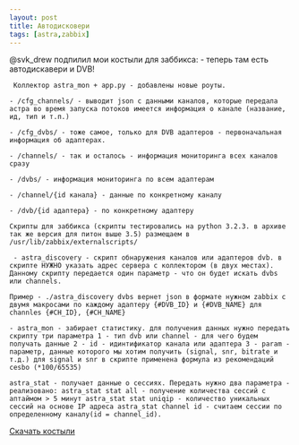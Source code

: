 ```yaml
---
layout: post
title: Автодисковери
tags: [astra,zabbix]
---
```

<!-- more -->

@svk_drew подпилил мои костыли для заббикса: - теперь там есть автодискавери и DVB!


` Коллектор astra_mon + app.py - добавлены новые роуты.`

`- /cfg_channels/ - выводит json с данными каналов, которые передала астра во время запуска потоков имеется информация о канале (название, ид, тип и т.п.)`

`- /cfg_dvbs/ - тоже самое, только для DVB адаптеров - первоначальная информация об адаптерах.
`

`- /channels/ - так и осталось - информация мониторинга всех каналов сразу`

`- /dvbs/ - информация мониторинга по всем адаптерам`

`- /channel/{id канала} - данные по конкретному каналу`

`- /dvb/{id адаптера} - по конкретному адаптеру`

`Скрипты для заббикса (скрипты тестировались на python 3.2.3. в архиве так же версия для питон выше 3.5) размещаем в /usr/lib/zabbix/externalscripts/
`

` - astra_discovery - скрипт обнаружения каналов или адаптеров dvb. в скрипте НУЖНО указать адрес сервера с коллектором (в двух местах).
Данному скрипту передается один параметр - что он будет искать dvbs или channels.`

`Пример - ./astra_discovery dvbs вернет json в формате нужном zabbix с двумя макросами по каждому адаптеру {#DVB_ID} и {#DVB_NAME} для channles {#CH_ID}, {#CH_NAME}`


`- astra_mon - забирает статистику. для получения данных нужно передать скрипту три параметра
1 - тип dvb или channel - для чего будем получать данные
2 - id - идинтификатор канала или адаптера
3 - param - параметр, данные которого мы хотим получить (signal, snr, bitrate и т.д.) для signal и snr в скрипте применена формула из рекомендаций cesbo (*100/65535)` 

`astra_stat - получает данные о сессиях. Передать нужно два параметра - реализовано:
astra_stat stat all - получение количества сессий с аптаймом > 5 минут
 astra_stat stat uniqip - количество уникальных сессий на основе IP адреса
 astra_stat channel id - считаем сессии по определенному каналу(id = channel_id).`

[Скачать костыли](https://radiosintetica.ru/content/images/2016/04/Astra+Zabbix2.zip)

